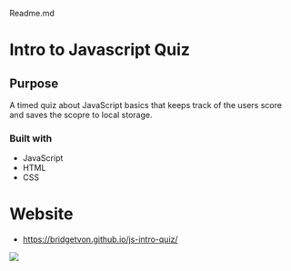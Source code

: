 Readme.md
# Intro to Javascript Quiz

## Purpose 
A timed quiz about JavaScript basics that keeps track of the users score and saves the scopre to local storage. 

### Built with
* JavaScript
* HTML
* CSS

# Website
* https://bridgetvon.github.io/js-intro-quiz/

<img src="./assets./websitephoto.png"> 